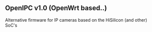 ## OpenIPC v1.0 (OpenWrt based..)

Alternative firmware for IP cameras based on the HiSilicon (and other) SoC's

